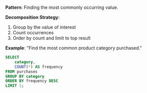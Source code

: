 **Pattern**: Finding the most commonly occurring value.

**Decomposition Strategy**:

1. Group by the value of interest
2. Count occurrences
3. Order by count and limit to top result

**Example**: "Find the most common product category purchased."

```SQL
SELECT
    category,
    COUNT(*) AS frequency
FROM purchases
GROUP BY category
ORDER BY frequency DESC
LIMIT 1;
```